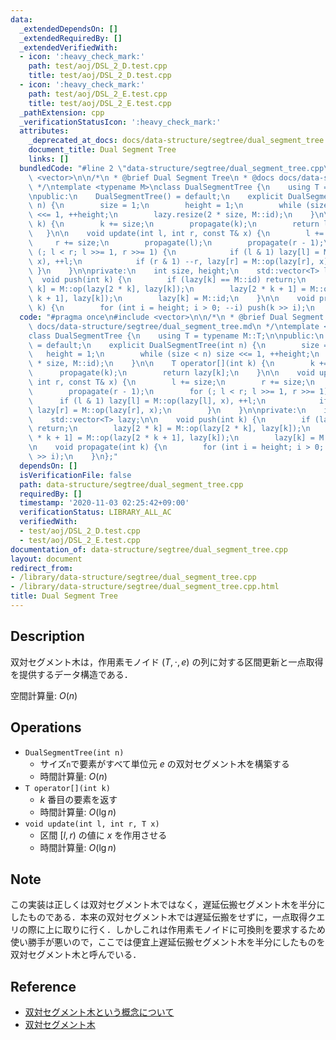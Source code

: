 ```yaml
---
data:
  _extendedDependsOn: []
  _extendedRequiredBy: []
  _extendedVerifiedWith:
  - icon: ':heavy_check_mark:'
    path: test/aoj/DSL_2_D.test.cpp
    title: test/aoj/DSL_2_D.test.cpp
  - icon: ':heavy_check_mark:'
    path: test/aoj/DSL_2_E.test.cpp
    title: test/aoj/DSL_2_E.test.cpp
  _pathExtension: cpp
  _verificationStatusIcon: ':heavy_check_mark:'
  attributes:
    _deprecated_at_docs: docs/data-structure/segtree/dual_segment_tree.md
    document_title: Dual Segment Tree
    links: []
  bundledCode: "#line 2 \"data-structure/segtree/dual_segment_tree.cpp\"\n#include\
    \ <vector>\n\n/*\n * @brief Dual Segment Tree\n * @docs docs/data-structure/segtree/dual_segment_tree.md\n\
    \ */\ntemplate <typename M>\nclass DualSegmentTree {\n    using T = typename M::T;\n\
    \npublic:\n    DualSegmentTree() = default;\n    explicit DualSegmentTree(int\
    \ n) {\n        size = 1;\n        height = 1;\n        while (size < n) size\
    \ <<= 1, ++height;\n        lazy.resize(2 * size, M::id);\n    }\n\n    T operator[](int\
    \ k) {\n        k += size;\n        propagate(k);\n        return lazy[k];\n \
    \   }\n\n    void update(int l, int r, const T& x) {\n        l += size;\n   \
    \     r += size;\n        propagate(l);\n        propagate(r - 1);\n        for\
    \ (; l < r; l >>= 1, r >>= 1) {\n            if (l & 1) lazy[l] = M::op(lazy[l],\
    \ x), ++l;\n            if (r & 1) --r, lazy[r] = M::op(lazy[r], x);\n       \
    \ }\n    }\n\nprivate:\n    int size, height;\n    std::vector<T> lazy;\n\n  \
    \  void push(int k) {\n        if (lazy[k] == M::id) return;\n        lazy[2 *\
    \ k] = M::op(lazy[2 * k], lazy[k]);\n        lazy[2 * k + 1] = M::op(lazy[2 *\
    \ k + 1], lazy[k]);\n        lazy[k] = M::id;\n    }\n\n    void propagate(int\
    \ k) {\n        for (int i = height; i > 0; --i) push(k >> i);\n    }\n};\n"
  code: "#pragma once\n#include <vector>\n\n/*\n * @brief Dual Segment Tree\n * @docs\
    \ docs/data-structure/segtree/dual_segment_tree.md\n */\ntemplate <typename M>\n\
    class DualSegmentTree {\n    using T = typename M::T;\n\npublic:\n    DualSegmentTree()\
    \ = default;\n    explicit DualSegmentTree(int n) {\n        size = 1;\n     \
    \   height = 1;\n        while (size < n) size <<= 1, ++height;\n        lazy.resize(2\
    \ * size, M::id);\n    }\n\n    T operator[](int k) {\n        k += size;\n  \
    \      propagate(k);\n        return lazy[k];\n    }\n\n    void update(int l,\
    \ int r, const T& x) {\n        l += size;\n        r += size;\n        propagate(l);\n\
    \        propagate(r - 1);\n        for (; l < r; l >>= 1, r >>= 1) {\n      \
    \      if (l & 1) lazy[l] = M::op(lazy[l], x), ++l;\n            if (r & 1) --r,\
    \ lazy[r] = M::op(lazy[r], x);\n        }\n    }\n\nprivate:\n    int size, height;\n\
    \    std::vector<T> lazy;\n\n    void push(int k) {\n        if (lazy[k] == M::id)\
    \ return;\n        lazy[2 * k] = M::op(lazy[2 * k], lazy[k]);\n        lazy[2\
    \ * k + 1] = M::op(lazy[2 * k + 1], lazy[k]);\n        lazy[k] = M::id;\n    }\n\
    \n    void propagate(int k) {\n        for (int i = height; i > 0; --i) push(k\
    \ >> i);\n    }\n};"
  dependsOn: []
  isVerificationFile: false
  path: data-structure/segtree/dual_segment_tree.cpp
  requiredBy: []
  timestamp: '2020-11-03 02:25:42+09:00'
  verificationStatus: LIBRARY_ALL_AC
  verifiedWith:
  - test/aoj/DSL_2_D.test.cpp
  - test/aoj/DSL_2_E.test.cpp
documentation_of: data-structure/segtree/dual_segment_tree.cpp
layout: document
redirect_from:
- /library/data-structure/segtree/dual_segment_tree.cpp
- /library/data-structure/segtree/dual_segment_tree.cpp.html
title: Dual Segment Tree
---
```

## Description

双対セグメント木は，作用素モノイド $(T, \cdot, e)$ の列に対する区間更新と一点取得を提供するデータ構造である．

空間計算量: $O(n)$

## Operations

- `DualSegmentTree(int n)`
    - サイズ`n`で要素がすべて単位元 $e$ の双対セグメント木を構築する
    - 時間計算量: $O(n)$
- `T operator[](int k)`
    - $k$ 番目の要素を返す
    - 時間計算量: $O(\lg n)$
- `void update(int l, int r, T x)`
    - 区間 $[l, r)$ の値に $x$ を作用させる
    - 時間計算量: $O(\lg n)$

## Note

この実装は正しくは双対セグメント木ではなく，遅延伝搬セグメント木を半分にしたものである．本来の双対セグメント木では遅延伝搬をせずに，一点取得クエリの際に上に取りに行く．しかしこれは作用素モノイドに可換則を要求するため使い勝手が悪いので，ここでは便宜上遅延伝搬セグメント木を半分にしたものを双対セグメント木と呼んでいる．

## Reference

- [双対セグメント木という概念について](https://kimiyuki.net/blog/2019/02/22/dual-segment-tree/)
- [双対セグメント木](https://hackmd.io/@tatyam-prime/DualSegmentTree)